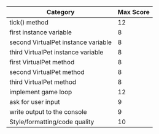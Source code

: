 Category|Max Score
---|---
tick() method|12
first instance variable|8
second VirtualPet instance variable|8
third VirtualPet instance variable|8
first VirtualPet method|8
second VirtualPet method|8
third VirtualPet method|8
implement game loop|12
ask for user input|9
write output to the console|9
Style/formatting/code quality|10
